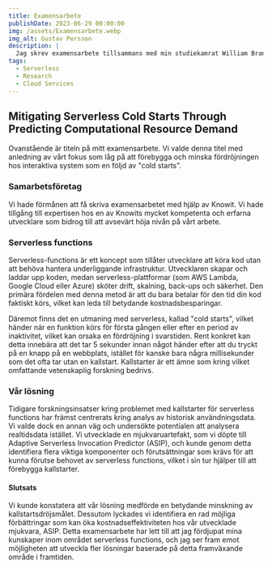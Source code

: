 ```yaml
---
title: Examensarbete
publishDate: 2023-06-29 00:00:00
img: /assets/Examensarbete.webp
img_alt: Gustav Persson 
description: |
  Jag skrev examensarbete tillsammans med min studiekamrat William Branth. Vi utvecklade en innovativ lösning för att motverka cold start-fördröjningar i mjukvaror byggda med serverless functions.
tags:
  - Serverless
  - Research
  - Cloud Services
---
```


## Mitigating Serverless Cold Starts Through Predicting Computational Resource Demand

Ovanstående är titeln på mitt examensarbete. Vi valde denna titel med anledning av vårt fokus som låg på att förebygga och minska fördröjningen hos interaktiva system som en följd av "cold starts". 

### Samarbetsföretag

Vi hade förmånen att få skriva examensarbetet med hjälp av Knowit. Vi hade tillgång till expertisen hos en av Knowits mycket kompetenta och erfarna utvecklare som bidrog till att avsevärt höja nivån på vårt arbete.

### Serverless functions

Serverless-functions är ett koncept som tillåter utvecklare att köra kod utan att behöva hantera underliggande infrastruktur. Utvecklaren skapar och laddar upp koden, medan serverless-plattformar (som AWS Lambda, Google Cloud  eller Azure) sköter drift, skalning, back-ups och säkerhet. Den primära fördelen med denna metod är att du bara betalar för den tid din kod faktiskt körs, vilket kan leda till betydande kostnadsbesparingar. 

Däremot finns det en utmaning med serverless, kallad "cold starts", vilket händer när en funktion körs för första gången eller efter en period av inaktivitet, vilket kan orsaka en fördröjning i svarstiden. Rent konkret kan detta innebära att det tar 5 sekunder innan något händer efter att du tryckt på en knapp på en webbplats, istället för kanske bara några millisekunder som det ofta tar utan en kallstart. Kallstarter är ett ämne som kring vilket omfattande vetenskaplig forskning bedrivs.

### Vår lösning

Tidigare forskningsinsatser kring problemet med kallstarter för serverless functions har främst centrerats kring analys av historisk användningsdata. Vi valde dock en annan väg och undersökte potentialen att analysera realtidsdata istället. Vi utvecklade en mjukvaruartefakt, som vi döpte till Adaptive Serverless Invocation Predictor (ASIP), och kunde genom detta identifiera flera viktiga komponenter och förutsättningar som krävs för att kunna förutse behovet av serverless functions, vilket i sin tur hjälper till att förebygga kallstarter.

#### Slutsats

Vi kunde konstatera att vår lösning medförde en betydande minskning av kallstartsdröjsmålet. Dessutom lyckades vi identifiera en rad möjliga förbättringar som kan öka kostnadseffektiviteten hos vår utvecklade mjukvara, ASIP. Detta examensarbete har lett till att jag fördjupat mina kunskaper inom området serverless functions, och jag ser fram emot möjligheten att utveckla fler lösningar baserade på detta framväxande område i framtiden.
